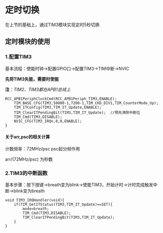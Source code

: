 # 定时切换
在上节的基础上，通过TIM3模块实现定时5秒切换
## 定时模块的使用
### 1.配置TIM3
基本流程：使能时钟->配置GPIO口->配置TIM3->TIM中断->NVIC

**先将TIM3失能，需要时使能**

**注**：*TIM2、TIM3都在APB1总线上*
```
RCC_APB1PeriphClockCmd(RCC_APB1Periph_TIM3,ENABLE);
	TIM_BASE_CFG(TIM3,50000-1,7200-1,TIM_CKD_DIV1,TIM_CounterMode_Up);
	TIM_ITConfig(TIM3,TIM_IT_Update,ENABLE);
	TIM_ClearITPendingBit(TIM3,TIM_IT_Update);  //预先清除中断位
	TIM_Cmd(TIM3,DISABLE);
	NVIC_CFG(TIM3_IRQn,0,0,ENABLE);
}
```
#### 关于arr,psc的相关计算
计数频率：72MHz/psc   psc起分频作用

arr/(72MHz/psc) 为秒数
### 2.TIM3的中断函数
基本步骤：按下按键->breath变为blink->使能TIM3，开始计时->计时完成触发中断->blink变为breath
```
void TIM3_IRQHandler(void){
	if(TIM_GetITStatus(TIM3,TIM_IT_Update)==SET){
		mode=breath;
		TIM_Cmd(TIM3,DISABLE);
		TIM_ClearITPendingBit(TIM3,TIM_IT_Update);
	}
}
```





